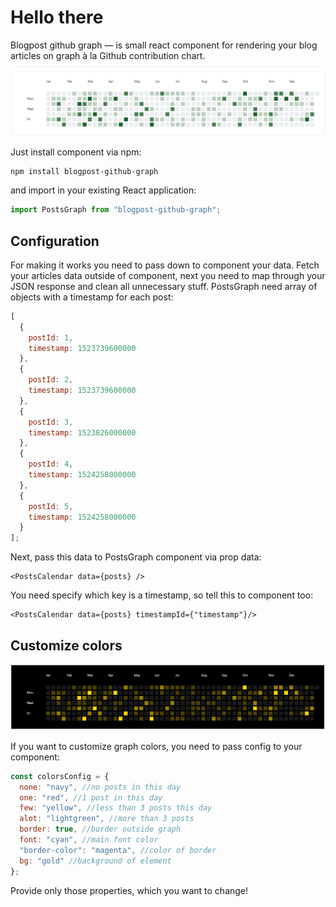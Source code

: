 # Hello there

Blogpost github graph — is small react component for rendering your blog articles on graph à la Github contribution chart.

![basic component view](https://github.com/zlydenko/blogpost-github-graph/blob/master/screenshots/basic.png "basic component view")

Just install component via npm:

```
npm install blogpost-github-graph
```

and import in your existing React application:

```javascript
import PostsGraph from "blogpost-github-graph";
```

## Configuration

For making it works you need to pass down to component your data. Fetch your articles data outside of component, next you need to map through your JSON response and clean all unnecessary stuff. PostsGraph need array of objects with a timestamp for each post:

```javascript
[
  {
    postId: 1,
    timestamp: 1523739600000
  },
  {
    postId: 2,
    timestamp: 1523739600000
  },
  {
    postId: 3,
    timestamp: 1523826000000
  },
  {
    postId: 4,
    timestamp: 1524258000000
  },
  {
    postId: 5,
    timestamp: 1524258000000
  }
];
```

Next, pass this data to PostsGraph component via prop data:

```
<PostsCalendar data={posts} />
```

You need specify which key is a timestamp, so tell this to component too:

```
<PostsCalendar data={posts} timestampId={"timestamp"}/>
```

## Customize colors

![wowmuchstyle](https://github.com/zlydenko/blogpost-github-graph/blob/master/screenshots/wowmuchstyle.png "wowmuchstyle")

If you want to customize graph colors, you need to pass config to your component:

```javascript
const colorsConfig = {
  none: "navy", //no posts in this day
  one: "red", //1 post in this day
  few: "yellow", //less than 3 posts this day
  alot: "lightgreen", //more than 3 posts
  border: true, //border outside graph
  font: "cyan", //main font color
  "border-color": "magenta", //color of border
  bg: "gold" //background of element
};
```

Provide only those properties, which you want to change!
